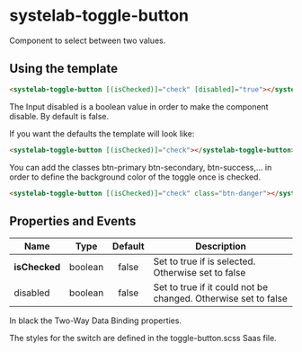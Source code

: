 # systelab-toggle-button

Component to select between two values.

## Using the template

```html
<systelab-toggle-button [(isChecked)]="check" [disabled]="true"></systelab-toggle-button>
```

The Input disabled is a boolean value in order to make the component disable. By default is false.

If you want the defaults the template will look like:

```html
<systelab-toggle-button [(isChecked)]="check"></systelab-toggle-button>
```

You can add the classes btn-primary btn-secondary, btn-success,... in order to define the background color of the toggle once is checked.

```html
<systelab-toggle-button [(isChecked)]="check" class="btn-danger"></systelab-toggle-button>
```

## Properties and Events

| Name | Type | Default | Description |
| ---- |:----:|:-------:| ----------- |
| **isChecked** | boolean | false | Set to true if is selected. Otherwise set to false |
| disabled | boolean | false | Set to true if it could not be changed. Otherwise set to false |

In black the Two-Way Data Binding properties.

The styles for the switch are defined in the toggle-button.scss Saas file.

